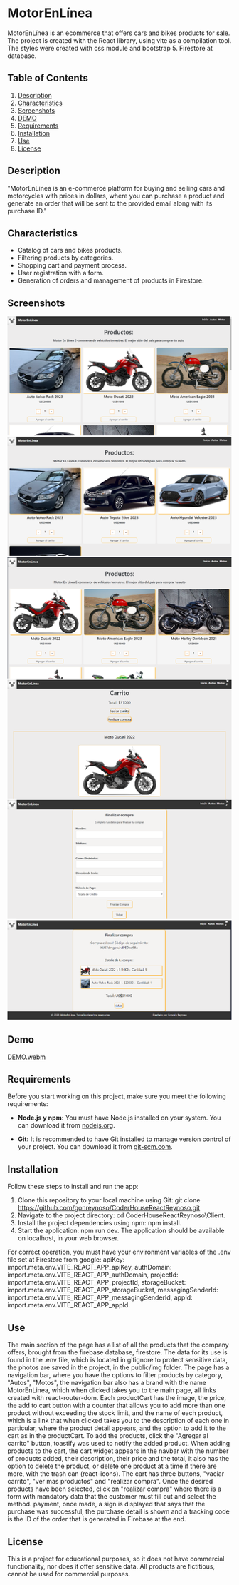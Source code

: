 # MotorEnLínea

MotorEnLínea is an ecommerce that offers cars and bikes products for sale. The project is created with the React library, using vite as a compilation tool. The styles were created with css module and bootstrap 5. Firestore at database.

## Table of Contents

1. [Description](#description)
2. [Characteristics](#characteristics)
3. [Screenshots](#screenshots)
4. [DEMO](#demo)
5. [Requirements](#requirements)
6. [Installation](#installation)
7. [Use](#use)
8. [License](#license)



## Description

"MotorEnLinea is an e-commerce platform for buying and selling cars and motorcycles with prices in dollars, where you can purchase a product and generate an order that will be sent to the provided email along with its purchase ID."


## Characteristics

- Catalog of cars and bikes products.
- Filtering products by categories.
- Shopping cart and payment process.
- User registration with a form.
- Generation of orders and management of products in Firestore.

## Screenshots

![Captura de Pantalla](Client/public/img/captura-home.png)
![Captura de Pantalla](Client/public/img/captura-categoria-autos.png)
![Captura de Pantalla](Client/public/img/captura-categoria-motos.png)
![Captura de Pantalla](Client/public/img/captura-carrito.png)
![Captura de Pantalla](Client/public/img/captura-formulario.png)
![Captura de Pantalla](Client/public/img/captura-finalizar-compra.png)

## Demo

[DEMO.webm](Client/public/img/DEMO.webm)



## Requirements

Before you start working on this project, make sure you meet the following requirements:

- **Node.js y npm:** You must have Node.js installed on your system. You can download it from [nodejs.org](https://nodejs.org/).

- **Git:** It is recommended to have Git installed to manage version control of your project. You can download it from [git-scm.com](https://git-scm.com/).


## Installation

Follow these steps to install and run the app:

1. Clone this repository to your local machine using Git: git clone https://github.com/gonreynoso/CoderHouseReactReynoso.git
2. Navigate to the project directory: cd CoderHouseReactReynoso\Client.
3. Install the project dependencies using npm: npm install.
4. Start the application: npm run dev.
The application should be available on localhost, in your web browser.

For correct operation, you must have your environment variables of the .env file set at Firestore from google:
  apiKey: import.meta.env.VITE_REACT_APP_apiKey,
  authDomain: import.meta.env.VITE_REACT_APP_authDomain,
  projectId: import.meta.env.VITE_REACT_APP_projectId,
  storageBucket: import.meta.env.VITE_REACT_APP_storageBucket,
  messagingSenderId: import.meta.env.VITE_REACT_APP_messagingSenderId,
  appId: import.meta.env.VITE_REACT_APP_appId.



## Use

The main section of the page has a list of all the products that the company offers, brought from the firebase database, firestore. The data for its use is found in the .env file, which is located in gitignore to protect sensitive data, the photos are saved in the project, in the public/img folder. The page has a navigation bar, where you have the options to filter products by category, "Autos", "Motos", the navigation bar also has a brand with the name MotorEnLinea, which when clicked takes you to the main page, all links created with react-router-dom. Each productCart has the image, the price, the add to cart button with a counter that allows you to add more than one product without exceeding the stock limit, and the name of each product, which is a link that when clicked takes you to the description of each one in particular, where the product detail appears, and the option to add it to the cart as in the productCart. To add the products, click the "Agregar al carrito" button, toastify was used to notify the added product. When adding products to the cart, the cart widget appears in the navbar with the number of products added, their description, their price and the total, it also has the option to delete the product, or delete one product at a time if there are more, with the trash can (react-icons). The cart has three buttons, "vaciar carrito", "ver mas productos" and "realizar compra". Once the desired products have been selected, click on "realizar compra" where there is a form with mandatory data that the customer must fill out and select the method. payment, once made, a sign is displayed that says that the purchase was successful, the purchase detail is shown and a tracking code is the ID of the order that is generated in Firebase at the end. 


## License

This is a project for educational purposes, so it does not have commercial functionality, nor does it offer sensitive data. All products are fictitious, cannot be used for commercial purposes.

